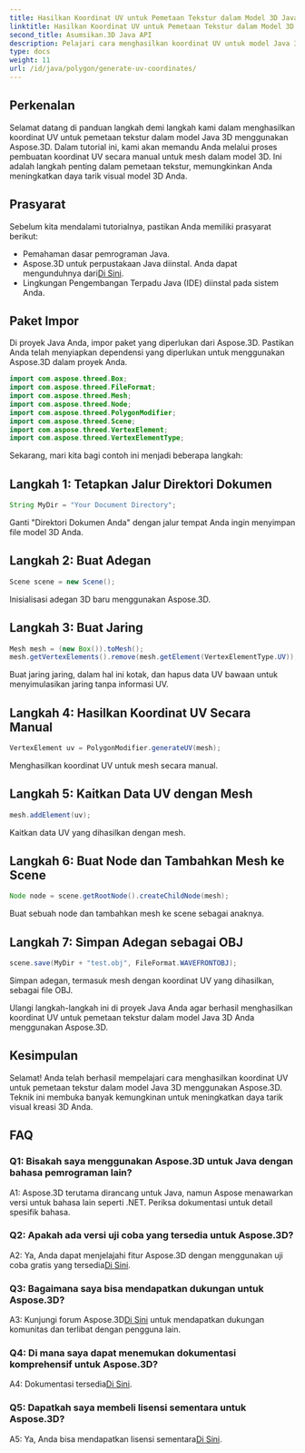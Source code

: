 ```yaml
---
title: Hasilkan Koordinat UV untuk Pemetaan Tekstur dalam Model 3D Java
linktitle: Hasilkan Koordinat UV untuk Pemetaan Tekstur dalam Model 3D Java
second_title: Asumsikan.3D Java API
description: Pelajari cara menghasilkan koordinat UV untuk model Java 3D menggunakan Aspose.3D. Tingkatkan pemetaan tekstur dalam proyek Anda dengan panduan langkah demi langkah ini.
type: docs
weight: 11
url: /id/java/polygon/generate-uv-coordinates/
---
```

## Perkenalan

Selamat datang di panduan langkah demi langkah kami dalam menghasilkan koordinat UV untuk pemetaan tekstur dalam model Java 3D menggunakan Aspose.3D. Dalam tutorial ini, kami akan memandu Anda melalui proses pembuatan koordinat UV secara manual untuk mesh dalam model 3D. Ini adalah langkah penting dalam pemetaan tekstur, memungkinkan Anda meningkatkan daya tarik visual model 3D Anda.

## Prasyarat

Sebelum kita mendalami tutorialnya, pastikan Anda memiliki prasyarat berikut:

- Pemahaman dasar pemrograman Java.
-  Aspose.3D untuk perpustakaan Java diinstal. Anda dapat mengunduhnya dari[Di Sini](https://releases.aspose.com/3d/java/).
- Lingkungan Pengembangan Terpadu Java (IDE) diinstal pada sistem Anda.

## Paket Impor

Di proyek Java Anda, impor paket yang diperlukan dari Aspose.3D. Pastikan Anda telah menyiapkan dependensi yang diperlukan untuk menggunakan Aspose.3D dalam proyek Anda.

```java
import com.aspose.threed.Box;
import com.aspose.threed.FileFormat;
import com.aspose.threed.Mesh;
import com.aspose.threed.Node;
import com.aspose.threed.PolygonModifier;
import com.aspose.threed.Scene;
import com.aspose.threed.VertexElement;
import com.aspose.threed.VertexElementType;
```

Sekarang, mari kita bagi contoh ini menjadi beberapa langkah:

## Langkah 1: Tetapkan Jalur Direktori Dokumen

```java
String MyDir = "Your Document Directory";
```

Ganti "Direktori Dokumen Anda" dengan jalur tempat Anda ingin menyimpan file model 3D Anda.

## Langkah 2: Buat Adegan

```java
Scene scene = new Scene();
```

Inisialisasi adegan 3D baru menggunakan Aspose.3D.

## Langkah 3: Buat Jaring

```java
Mesh mesh = (new Box()).toMesh();
mesh.getVertexElements().remove(mesh.getElement(VertexElementType.UV));
```

Buat jaring jaring, dalam hal ini kotak, dan hapus data UV bawaan untuk menyimulasikan jaring tanpa informasi UV.

## Langkah 4: Hasilkan Koordinat UV Secara Manual

```java
VertexElement uv = PolygonModifier.generateUV(mesh);
```

Menghasilkan koordinat UV untuk mesh secara manual.

## Langkah 5: Kaitkan Data UV dengan Mesh

```java
mesh.addElement(uv);
```

Kaitkan data UV yang dihasilkan dengan mesh.

## Langkah 6: Buat Node dan Tambahkan Mesh ke Scene

```java
Node node = scene.getRootNode().createChildNode(mesh);
```

Buat sebuah node dan tambahkan mesh ke scene sebagai anaknya.

## Langkah 7: Simpan Adegan sebagai OBJ

```java
scene.save(MyDir + "test.obj", FileFormat.WAVEFRONTOBJ);
```

Simpan adegan, termasuk mesh dengan koordinat UV yang dihasilkan, sebagai file OBJ.

Ulangi langkah-langkah ini di proyek Java Anda agar berhasil menghasilkan koordinat UV untuk pemetaan tekstur dalam model Java 3D Anda menggunakan Aspose.3D.

## Kesimpulan

Selamat! Anda telah berhasil mempelajari cara menghasilkan koordinat UV untuk pemetaan tekstur dalam model Java 3D menggunakan Aspose.3D. Teknik ini membuka banyak kemungkinan untuk meningkatkan daya tarik visual kreasi 3D Anda.

## FAQ

### Q1: Bisakah saya menggunakan Aspose.3D untuk Java dengan bahasa pemrograman lain?

A1: Aspose.3D terutama dirancang untuk Java, namun Aspose menawarkan versi untuk bahasa lain seperti .NET. Periksa dokumentasi untuk detail spesifik bahasa.

### Q2: Apakah ada versi uji coba yang tersedia untuk Aspose.3D?

 A2: Ya, Anda dapat menjelajahi fitur Aspose.3D dengan menggunakan uji coba gratis yang tersedia[Di Sini](https://releases.aspose.com/).

### Q3: Bagaimana saya bisa mendapatkan dukungan untuk Aspose.3D?

 A3: Kunjungi forum Aspose.3D[Di Sini](https://forum.aspose.com/c/3d/18) untuk mendapatkan dukungan komunitas dan terlibat dengan pengguna lain.

### Q4: Di mana saya dapat menemukan dokumentasi komprehensif untuk Aspose.3D?

 A4: Dokumentasi tersedia[Di Sini](https://reference.aspose.com/3d/java/).

### Q5: Dapatkah saya membeli lisensi sementara untuk Aspose.3D?

 A5: Ya, Anda bisa mendapatkan lisensi sementara[Di Sini](https://purchase.aspose.com/temporary-license/).